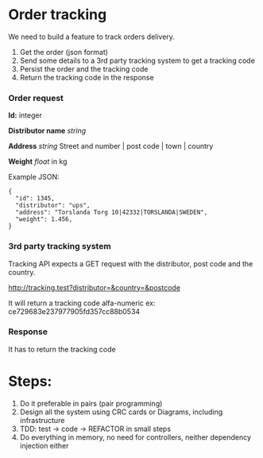 # Order tracking

We need to build a feature to track orders delivery. 

1. Get the order (json format)
2. Send some details to a 3rd party tracking system to get a tracking code
3. Persist the order and the tracking code
4. Return the tracking code in the response

### Order request

**Id:** integer

**Distributor name** *string* 

**Address** *string* Street and number | post code | town | country

**Weight** *float* in kg 

Example JSON:
```
{
  "id": 1345,
  "distributor": "ups",
  "address": "Torslanda Torg 10|42332|TORSLANDA|SWEDEN",
  "weight": 1.456,
}
```

### 3rd party tracking system

Tracking API expects a GET request with the distributor, post code and the country.

http://tracking.test?distributor=&country=&postcode

It will return a tracking code alfa-numeric ex: 
ce729683e237977905fd357cc88b0534

### Response
It has to return the tracking code

# Steps:

1. Do it preferable in pairs (pair programming) 
2. Design all the system using CRC cards or Diagrams, including infrastructure
3. TDD: test -> code -> REFACTOR in small steps
4. Do everything in memory, no need for controllers, neither dependency injection either

